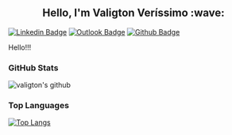 <h2 align="center"> Hello, I'm Valigton Veríssimo :wave:</h2>

[![Linkedin Badge](https://img.shields.io/badge/-valigtonverissimo-blue?style=flat&logo=Linkedin&logoColor=white&link=https://www.linkedin.com/in/valigtonverissimo/)](https://www.linkedin.com/in/valigtonverissimo/)
[![Outlook Badge](https://img.shields.io/badge/-valigtonverissimo@outlook.com-blue?style=flat&logo=Outlook&logoColor=white&link=mailto:valigtonverissimo@outlook.com)](mailto:valigtonverissimo@outlook.com)
[![Github Badge](https://img.shields.io/badge/-valigton-black?style=flat&logo=Github&logoColor=white&link=https://github.com/valigton)](https://github.com/valigton)

Hello!!!


### GitHub Stats

![valigton's github](https://github-readme-stats.vercel.app/api?username=valigton&show_icons=true&hide_border=true)

### Top Languages
[![Top Langs](https://github-readme-stats.vercel.app/api/top-langs/?username=valigton)](https://github.com/valigton/github-readme-stats)
